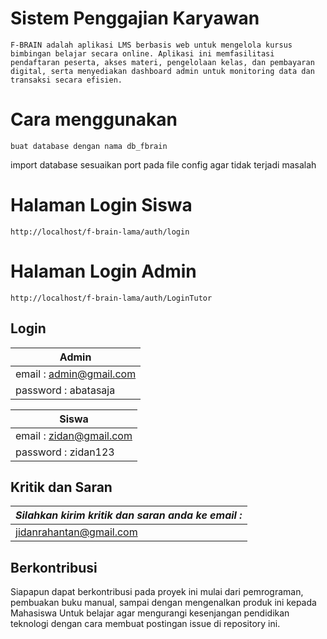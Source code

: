 # Sistem Penggajian Karyawan

    F-BRAIN adalah aplikasi LMS berbasis web untuk mengelola kursus bimbingan belajar secara online. Aplikasi ini memfasilitasi pendaftaran peserta, akses materi, pengelolaan kelas, dan pembayaran digital, serta menyediakan dashboard admin untuk monitoring data dan transaksi secara efisien.

# Cara menggunakan

    buat database dengan nama db_fbrain

import database
sesuaikan port pada file config agar tidak terjadi masalah

# Halaman Login Siswa

    http://localhost/f-brain-lama/auth/login

# Halaman Login Admin

    http://localhost/f-brain-lama/auth/LoginTutor

## Login

| Admin                   |
| ----------------------- |
| email : admin@gmail.com |
| password : abatasaja    |

| Siswa                   |
| ----------------------- |
| email : zidan@gmail.com |
| password : zidan123     |

## Kritik dan Saran

| _*Silahkan kirim kritik dan saran anda ke email :*_ |
| --------------------------------------------------- |
| jidanrahantan@gmail.com                             |

## Berkontribusi

Siapapun dapat berkontribusi pada proyek ini mulai dari pemrograman, pembuakan buku manual, sampai dengan mengenalkan produk ini kepada Mahasiswa
Untuk belajar agar mengurangi kesenjangan pendidikan teknologi dengan cara membuat postingan issue di repository ini.
